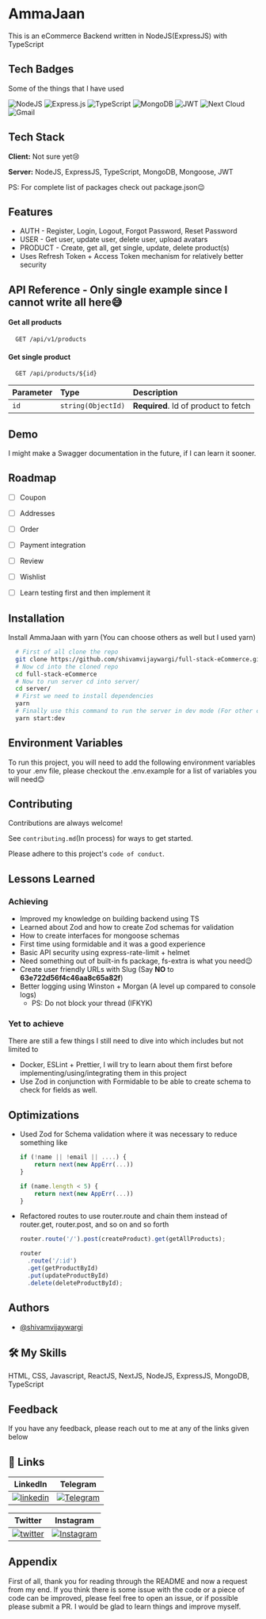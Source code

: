 # AmmaJaan

This is an eCommerce Backend written in NodeJS(ExpressJS) with TypeScript

## Tech Badges

Some of the things that I have used

![NodeJS](https://img.shields.io/badge/node.js-6DA55F?style=for-the-badge&logo=node.js&logoColor=white)
![Express.js](https://img.shields.io/badge/express.js-%23404d59.svg?style=for-the-badge&logo=express&logoColor=%2361DAFB)
![TypeScript](https://img.shields.io/badge/typescript-%23007ACC.svg?style=for-the-badge&logo=typescript&logoColor=white)
![MongoDB](https://img.shields.io/badge/MongoDB-%234ea94b.svg?style=for-the-badge&logo=mongodb&logoColor=white)
![JWT](https://img.shields.io/badge/JWT-black?style=for-the-badge&logo=JSON%20web%20tokens)
![Next Cloud](https://img.shields.io/badge/Cloudinary-0B94DE?style=for-the-badge&logoColor=white)
![Gmail](https://img.shields.io/badge/Nodemailer-D14836?style=for-the-badge&logo=gmail&logoColor=white)

## Tech Stack

**Client:** Not sure yet😢

**Server:** NodeJS, ExpressJS, TypeScript, MongoDB, Mongoose, JWT

PS: For complete list of packages check out package.json😉

## Features

- AUTH - Register, Login, Logout, Forgot Password, Reset Password
- USER - Get user, update user, delete user, upload avatars
- PRODUCT - Create, get all, get single, update, delete product(s)
- Uses Refresh Token + Access Token mechanism for relatively better security

## API Reference - Only single example since I cannot write all here😅

#### Get all products

```http
  GET /api/v1/products
```

#### Get single product

```http
  GET /api/products/${id}
```

| Parameter | Type               | Description                          |
| :-------- | :----------------- | :----------------------------------- |
| `id`      | `string(ObjectId)` | **Required**. Id of product to fetch |

## Demo

I might make a Swagger documentation in the future, if I can learn it sooner.

## Roadmap

- [ ] Coupon

- [ ] Addresses

- [ ] Order

- [ ] Payment integration

- [ ] Review

- [ ] Wishlist

- [ ] Learn testing first and then implement it

## Installation

Install AmmaJaan with yarn (You can choose others as well but I used yarn)

```bash
  # First of all clone the repo
  git clone https://github.com/shivamvijaywargi/full-stack-eCommerce.git
  # Now cd into the cloned repo
  cd full-stack-eCommerce
  # Now to run server cd into server/
  cd server/
  # First we need to install dependencies
  yarn
  # Finally use this command to run the server in dev mode (For other commands check package.json)
  yarn start:dev
```

## Environment Variables

To run this project, you will need to add the following environment variables to your .env file, please checkout the .env.example for a list of variables you will need😊

## Contributing

Contributions are always welcome!

See `contributing.md`(In process) for ways to get started.

Please adhere to this project's `code of conduct`.

## Lessons Learned

### Achieving

- Improved my knowledge on building backend using TS
- Learned about Zod and how to create Zod schemas for validation
- How to create interfaces for mongoose schemas
- First time using formidable and it was a good experience
- Basic API security using express-rate-limit + helmet
- Need something out of built-in fs package, fs-extra is what you need😉
- Create user friendly URLs with Slug (Say **NO** to **63e722d56f4c46aa8c65a82f**)
- Better logging using Winston + Morgan (A level up compared to console logs)
  - PS: Do not block your thread (IFKYK)

### Yet to achieve

There are still a few things I still need to dive into which includes but not limited to

- Docker, ESLint + Prettier, I will try to learn about them first before implementing/using/integrating them in this project
- Use Zod in conjunction with Formidable to be able to create schema to check for fields as well.

## Optimizations

- Used Zod for Schema validation where it was necessary to reduce something like

  ```typescript
  if (!name || !email || ....) {
      return next(new AppErr(...))
  }

  if (name.length < 5) {
      return next(new AppErr(...))
  }
  ```

- Refactored routes to use router.route and chain them instead of router.get, router.post, and so on and so forth

  ```typescript
  router.route('/').post(createProduct).get(getAllProducts);

  router
    .route('/:id')
    .get(getProductById)
    .put(updateProductById)
    .delete(deleteProductById);
  ```

## Authors

- [@shivamvijaywargi](https://www.github.com/shivamvijaywargi)

## 🛠 My Skills

HTML, CSS, Javascript, ReactJS, NextJS, NodeJS, ExpressJS, MongoDB, TypeScript

## Feedback

If you have any feedback, please reach out to me at any of the links given below

## 🔗 Links

|                                                                          LinkedIn                                                                           |                                                                   Telegram                                                                   |
| :---------------------------------------------------------------------------------------------------------------------------------------------------------: | :------------------------------------------------------------------------------------------------------------------------------------------: |
| [![linkedin](https://img.shields.io/badge/linkedin-0A66C2?style=for-the-badge&logo=linkedin&logoColor=white)](https://www.linkedin.com/in/shivamvijaywargi) | [![Telegram](https://img.shields.io/badge/Telegram-2CA5E0?style=for-the-badge&logo=telegram&logoColor=white)](https://shivamvijaywargi.t.me) |

|                                                                     Twitter                                                                     |                                                                            Instagram                                                                            |
| :---------------------------------------------------------------------------------------------------------------------------------------------: | :-------------------------------------------------------------------------------------------------------------------------------------------------------------: |
| [![twitter](https://img.shields.io/badge/twitter-1DA1F2?style=for-the-badge&logo=twitter&logoColor=white)](https://twitter.com/shivamvijaywarg) | [![Instagram](https://img.shields.io/badge/Instagram-%23E4405F.svg?style=for-the-badge&logo=Instagram&logoColor=white)](https://instagram.com/shivamvijaywargi) |

## Appendix

First of all, thank you for reading through the README and now a request from my end. If you think there is some issue with the code or a piece of code can be improved, please feel free to open an issue, or if possible please submit a PR. I would be glad to learn things and improve myself.
